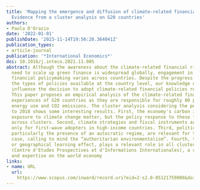 ```yaml
---
title: 'Mapping the emergence and diffusion of climate-related financial policies:
  Evidence from a cluster analysis on G20 countries'
authors:
- Paola D'Orazio
date: '2022-01-01'
publishDate: '2023-11-14T19:56:28.364041Z'
publication_types:
- article-journal
publication: '*International Economics*'
doi: 10.1016/j.inteco.2021.11.005
abstract: Although the awareness about the climate-related financial risks and the
  need to scale up green finance is widespread globally, engagement in “active” climate-related
  financial policymaking varies across countries. Despite the progress in understanding
  the types of policies available at the country level, our knowledge of which factors
  influence the decision to adopt climate-related financial policies remains limited.
  This paper proposes an empirical analysis of the climate-related financial policy
  experiences of G20 countries as they are responsible for roughly 80 percent of global
  energy use and CO2 emissions. The cluster analysis considering the period from 2000
  to 2018 shows some interesting results. First, the economy's carbon intensity and
  exposure to climate change matter, but the policy response to these factors is heterogeneous
  across clusters. Second, climate strategies and fiscal instruments are relevant
  only for first-wave adopters in high-income countries. Third, political characteristics,
  particularly the presence of an autocratic regime, are relevant for the Chinese
  case, calling to mind the “authoritarian environmentalism”. Fourth, the bandwagon,
  or geographical learning effect, plays a relevant role in all clusters. © 2021 CEPII
  (Centre d'Etudes Prospectives et d'Informations Internationales), a center for research
  and expertise on the world economy
links:
- name: URL
  url: 
    https://www.scopus.com/inward/record.uri?eid=2-s2.0-85121759008&doi=10.1016%2fj.inteco.2021.11.005&partnerID=40&md5=8fa08914cedaa0f2c680f18f20f1f1f1
---
```

